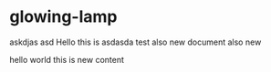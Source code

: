 # glowing-lamp
askdjas
asd
Hello this is asdasda test also new document also new

hello world
this is new content
